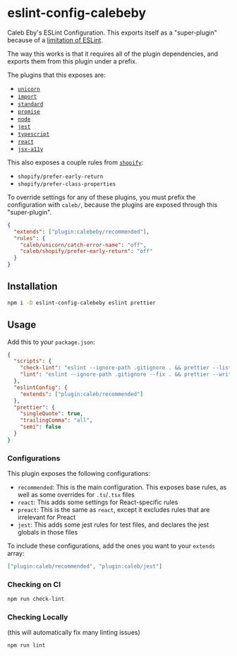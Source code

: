 # eslint-config-calebeby

Caleb Eby's ESLint Configuration. This exports itself as a "super-plugin"
because of a
[limitation of ESLint](https://github.com/eslint/eslint/issues/3458).

The way this works is that it requires all of the plugin dependencies, and
exports them from this plugin under a prefix.

The plugins that this exposes are:

- [`unicorn`](https://github.com/sindresorhus/eslint-plugin-unicorn)
- [`import`](https://github.com/benmosher/eslint-plugin-import)
- [`standard`](https://github.com/standard/eslint-plugin-standard)
- [`promise`](https://github.com/xjamundx/eslint-plugin-promise)
- [`node`](https://github.com/mysticatea/eslint-plugin-node)
- [`jest`](https://github.com/jest-community/eslint-plugin-jest)
- [`typescript`](https://github.com/nzakas/eslint-plugin-typescript)
- [`react`](https://github.com/yannickcr/eslint-plugin-react)
- [`jsx-a11y`](https://github.com/evcohen/eslint-plugin-jsx-a11y)

This also exposes a couple rules from
[`shopify`](https://github.com/shopify/eslint-plugin-shopify):

- `shopify/prefer-early-return`
- `shopify/prefer-class-properties`

To override settings for any of these plugins, you must prefix the configuration
with `caleb/`, because the plugins are exposed through this "super-plugin".

```json
{
  "extends": ["plugin:calebeby/recommended"],
  "rules": {
    "caleb/unicorn/catch-error-name": "off",
    "caleb/shopify/prefer-early-return": "off"
  }
}
```

## Installation

```sh
npm i -D eslint-config-calebeby eslint prettier
```

## Usage

Add this to your `package.json`:

```json
{
  "scripts": {
    "check-lint": "eslint --ignore-path .gitignore . && prettier --list-different --ignore-path .gitignore '**.js'",
    "lint": "eslint --ignore-path .gitignore --fix . && prettier --write --ignore-path .gitignore '**.js'"
  },
  "eslintConfig": {
    "extends": ["plugin:caleb/recommended"]
  },
  "prettier": {
    "singleQuote": true,
    "trailingComma": "all",
    "semi": false
  }
}
```

### Configurations

This plugin exposes the following configurations:

- `recommended`: This is the main configuration. This exposes base rules, as
  well as some overrides for `.ts`/`.tsx` files
- `react`: This adds some settings for React-specific rules
- `preact`: This is the same as `react`, except it excludes rules that are
  irrelevant for Preact
- `jest`: This adds some jest rules for test files, and declares the jest
  globals in those files

To include these configurations, add the ones you want to your `extends` array:

```json
["plugin:caleb/recommended", "plugin:caleb/jest"]
```

### Checking on CI

```sh
npm run check-lint
```

### Checking Locally

(this will automatically fix many linting issues)

```sh
npm run lint
```

